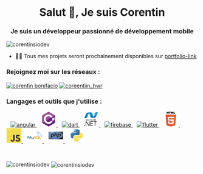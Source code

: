 <h1 align="center">Salut 👋, Je suis Corentin</h1>
<h3 align="center">Je suis un développeur passionné de développement mobile</h3>

<p align="left"> <img src="https://komarev.com/ghpvc/?username=corentinsiodev&label=Profile%20views&color=0e75b6&style=flat" alt="corentinsiodev" /> </p>

- 👨‍💻 Tous mes projets seront prochainement disponibles sur [portfolio-link](portfolio-link)

<h3 align="left">Rejoignez moi sur les réseaux :</h3>
<p align="left">
<a href="https://linkedin.com/in/corentin bonifacio" target="blank"><img align="center" src="https://raw.githubusercontent.com/rahuldkjain/github-profile-readme-generator/master/src/images/icons/Social/linked-in-alt.svg" alt="corentin bonifacio" height="30" width="40" /></a>
<a href="https://instagram.com/coreentiin_hwr" target="blank"><img align="center" src="https://raw.githubusercontent.com/rahuldkjain/github-profile-readme-generator/master/src/images/icons/Social/instagram.svg" alt="coreentiin_hwr" height="30" width="40" /></a>
</p>
<h3 align="left">Langages et outils que j'utilise :</h3>
<p align="left"> 
&ensp; <a href="https://angular.io" target="_blank"> <img src="https://angular.io/assets/images/logos/angular/angular.svg" alt="angular" width="40" height="40"/> </a> &ensp; <a href="https://www.w3schools.com/cs/" target="_blank"> <img src="https://raw.githubusercontent.com/devicons/devicon/master/icons/csharp/csharp-original.svg" alt="csharp" width="40" height="40"/> </a> &ensp; <a href="https://dart.dev" target="_blank"> <img src="https://www.vectorlogo.zone/logos/dartlang/dartlang-icon.svg" alt="dart" width="40" height="40"/> </a> &ensp; <a href="https://dotnet.microsoft.com/" target="_blank"> <img src="https://raw.githubusercontent.com/devicons/devicon/master/icons/dot-net/dot-net-original-wordmark.svg" alt="dotnet" width="40" height="40"/> </a> &ensp; <a href="https://firebase.google.com/" target="_blank"> <img src="https://www.vectorlogo.zone/logos/firebase/firebase-icon.svg" alt="firebase" width="40" height="40"/> </a> &ensp; <a href="https://flutter.dev" target="_blank"> <img src="https://www.vectorlogo.zone/logos/flutterio/flutterio-icon.svg" alt="flutter" width="40" height="40"/> </a> &ensp; <a href="https://www.w3.org/html/" target="_blank"> <img src="https://raw.githubusercontent.com/devicons/devicon/master/icons/html5/html5-original-wordmark.svg" alt="html5" width="40" height="40"/> </a> &ensp; <a href="https://developer.mozilla.org/en-US/docs/Web/JavaScript" target="_blank"> <img src="https://raw.githubusercontent.com/devicons/devicon/master/icons/javascript/javascript-original.svg" alt="javascript" width="40" height="40"/> </a> &ensp; <a href="https://www.mysql.com/" target="_blank"> <img src="https://raw.githubusercontent.com/devicons/devicon/master/icons/mysql/mysql-original-wordmark.svg" alt="mysql" width="40" height="40"/> </a> &ensp; <a href="https://www.php.net" target="_blank"> <img src="https://raw.githubusercontent.com/devicons/devicon/master/icons/php/php-original.svg" alt="php" width="40" height="40"/> </a> &ensp; <a href="https://www.python.org" target="_blank"> <img src="https://raw.githubusercontent.com/devicons/devicon/master/icons/python/python-original.svg" alt="python" width="40" height="40"/> </a> 
<br>
</p>
<br>
<p><img align="left" src="https://github-readme-stats.vercel.app/api/top-langs?username=corentinsiodev&show_icons=true&locale=en&layout=compact" alt="corentinsiodev" /></p>

<p>&nbsp;<img align="center" src="https://github-readme-stats.vercel.app/api?username=corentinsiodev&show_icons=true&locale=en" alt="corentinsiodev" /></p>
